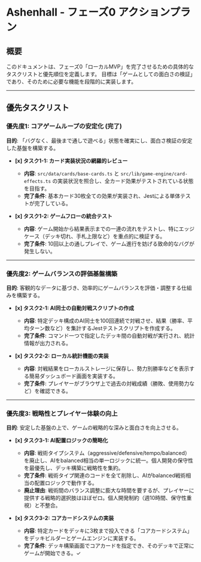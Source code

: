 # Ashenhall - フェーズ0 アクションプラン

## 概要

このドキュメントは、フェーズ0「ローカルMVP」を完了させるための具体的なタスクリストと優先順位を定義します。
目標は「ゲームとしての面白さの検証」であり、そのために必要な機能を段階的に実装します。

---

## 優先タスクリスト

### 優先度1: コアゲームループの安定化 (完了)

**目的**: 「バグなく、最後まで通しで遊べる」状態を確実にし、面白さ検証の安定した基盤を構築する。

- **[x] タスク1-1: カード実装状況の網羅的レビュー**
  - **内容**: `src/data/cards/base-cards.ts` と `src/lib/game-engine/card-effects.ts` の実装状況を照合し、全カード効果がテストされている状態を目指す。
  - **完了条件**: 基本カード30枚全ての効果が実装され、Jestによる単体テストが完了している。

- **[x] タスク1-2: ゲームフローの統合テスト**
  - **内容**: ゲーム開始から結果表示までの一連の流れをテストし、特にエッジケース（デッキ切れ、手札上限など）を重点的に検証する。
  - **完了条件**: 10回以上の通しプレイで、ゲーム進行を妨げる致命的なバグが発生しない。

---

### 優先度2: ゲームバランスの評価基盤構築

**目的**: 客観的なデータに基づき、効率的にゲームバランスを評価・調整する仕組みを構築する。

- **[x] タスク2-1: AI同士の自動対戦スクリプトの作成**
  - **内容**: 特定デッキ構成のAI同士を100回連続で対戦させ、結果（勝率、平均ターン数など）を集計するJestテストスクリプトを作成する。
  - **完了条件**: コマンド一つで指定したデッキ間の自動対戦が実行され、統計情報が出力される。

- **[x] タスク2-2: ローカル統計機能の実装**
  - **内容**: 対戦結果をローカルストレージに保存し、勢力別勝率などを表示する簡易ダッシュボード画面を実装する。
  - **完了条件**: プレイヤーがブラウザ上で過去の対戦成績（勝敗、使用勢力など）を確認できる。

---

### 優先度3: 戦略性とプレイヤー体験の向上

**目的**: 安定した基盤の上で、ゲームの戦略的な深みと面白さを向上させる。

- **[x] タスク3-1: AI配置ロジックの簡略化**
  - **内容**: 戦術タイプシステム（aggressive/defensive/tempo/balanced）を廃止し、AIをbalanced相当の単一ロジックに統一。個人開発の保守性を最優先し、デッキ構築に戦略性を集約。
  - **完了条件**: 戦術タイプ関連のコードを全て削除し、AIがbalanced戦術相当の配置ロジックで動作する。
  - **廃止理由**: 戦術間のバランス調整に膨大な時間を要するが、プレイヤーに提供する戦略的選択肢はほぼゼロ。個人開発制約（週10時間、保守性重視）と不整合。

- **[x] タスク3-2: コアカードシステムの実装**
  - **内容**: 特定カードをデッキに3枚まで投入できる「コアカードシステム」をデッキビルダーとゲームエンジンに実装する。
  - **完了条件**: デッキ構築画面でコアカードを指定でき、そのデッキで正常にゲームが開始できる。✓
